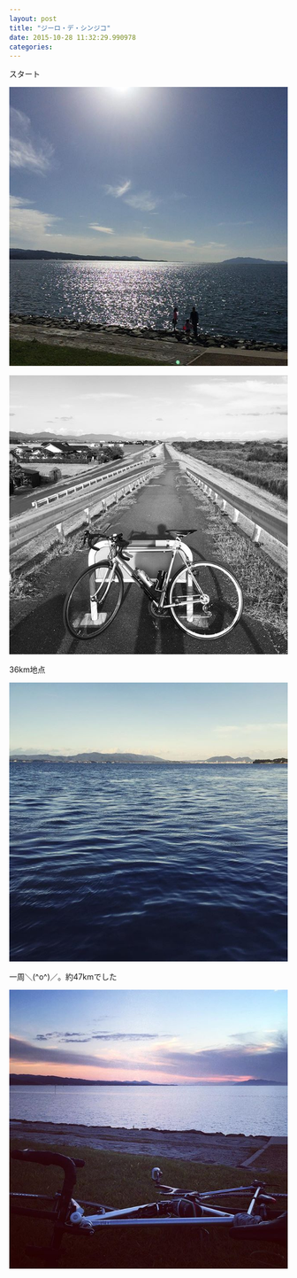 ```yaml
---
layout: post
title: "ジーロ・デ・シンジコ"
date: 2015-10-28 11:32:29.990978
categories: 
---
```


スタート

![](/assets/images/201510/11202939_1630503037188099_1200425306_n.jpg)

![](/assets/images/201510/11312151_766721193474573_1173322494_n.jpg)

36km地点

![](/assets/images/201510/12145153_806948262755557_1624644903_n.jpg)

一周＼(^o^)／。約47kmでした

![](/assets/images/201510/12145146_1666737640207404_1096001040_n.jpg)


